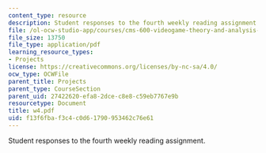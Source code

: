 ```yaml
---
content_type: resource
description: Student responses to the fourth weekly reading assignment.
file: /ol-ocw-studio-app/courses/cms-600-videogame-theory-and-analysis-fall-2007/f13f6fbaf3c4c0d61790953462c76e61_w4.pdf
file_size: 13750
file_type: application/pdf
learning_resource_types:
- Projects
license: https://creativecommons.org/licenses/by-nc-sa/4.0/
ocw_type: OCWFile
parent_title: Projects
parent_type: CourseSection
parent_uid: 27422620-efa8-2dce-c8e8-c59eb7767e9b
resourcetype: Document
title: w4.pdf
uid: f13f6fba-f3c4-c0d6-1790-953462c76e61
---
```

Student responses to the fourth weekly reading assignment.